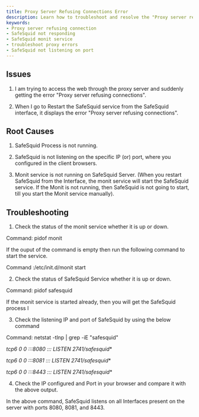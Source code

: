 ```yaml
---
title: Proxy Server Refusing Connections Error  
description: Learn how to troubleshoot and resolve the "Proxy server refusing connections" error in SafeSquid. This guide covers SafeSquid and Monit service verification, IP/port checks, and browser configuration validation.  
keywords:  
- Proxy server refusing connection  
- SafeSquid not responding  
- SafeSquid monit service  
- troubleshoot proxy errors  
- SafeSquid not listening on port  
---
```


## Issues

1.  I am trying to access the web through the proxy server and suddenly getting the error "Proxy server refusing connections".

1.  When I go to Restart the SafeSquid service from the SafeSquid interface, it displays the error "Proxy server refusing connections".

## Root Causes

1.  SafeSquid Process is not running.

1.  SafeSquid is not listening on the specific IP (or) port, where you configured in the client browsers.

1.  Monit service is not running on SafeSquid Server. (When you restart SafeSquid from the Interface, the monit service will start the SafeSquid service. If the Monit is not running, then SafeSquid is not going to start, till you start the Monit service manually).

## Troubleshooting

1.  Check the status of the monit service whether it is up or down.

Command: pidof monit

If the ouput of the command is empty then run the following command to start the service.

Command :/etc/init.d/monit start

2.  Check the status of SafeSquid Service whether it is up or down.

Command: pidof safesquid

If the monit service is started already, then you will get the SafeSquid process I

3.  Check the listening IP and port of SafeSquid by using the below command

Command: netstat -tlnp | grep -iE "safesquid"

**tcp6 0 0 :::8080 :::* LISTEN 2741/safesquid**

**tcp6 0 0 :::8081 :::* LISTEN 2741/safesquid**

**tcp6 0 0 :::8443 :::* LISTEN 2741/safesquid**

4.  Check the IP configured and Port in your browser and compare it with the above output.

In the above command, SafeSquid listens on all Interfaces present on the server with ports 8080, 8081, and 8443.
